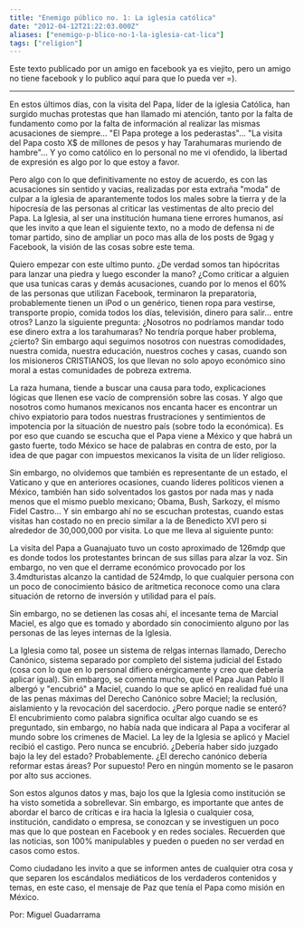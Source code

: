 ```yaml
---
title: "Enemigo público no. 1: La iglesia católica"
date: "2012-04-12T21:22:03.000Z"
aliases: ["enemigo-p-blico-no-1-la-iglesia-cat-lica"]
tags: ["religion"]
---
```


Este texto publicado por un amigo en facebook ya es viejito, pero un amigo no tiene facebook y lo publico aquí para que lo pueda ver =).

-----

En estos últimos días, con la visita del Papa, líder de la iglesia Católica, han surgido muchas protestas que han llamado mi atención, tanto por la falta de fundamento como por la falta de información al realizar las mismas acusaciones de siempre... "El Papa protege a los pederastas"... "La visita del Papa costo X$ de millones de pesos y hay Tarahumaras muriendo de hambre"... Y yo como católico en lo personal no me vi ofendido, la libertad de expresión es algo por lo que estoy a favor.

Pero algo con lo que definitivamente no estoy de acuerdo, es con las acusaciones sin sentido y vacias, realizadas por esta extraña "moda" de culpar a la iglesia de aparantemente todos los males sobre la tierra y de la hipocresía de las personas al criticar las vestimentas de alto precio del Papa. La Iglesia, al ser una institución humana tiene errores humanos, así que les invito a que lean el siguiente texto, no a modo de defensa ni de tomar partido, sino de ampliar un poco mas alla de los posts de 9gag y Facebook, la visión de las cosas sobre este tema.

Quiero empezar con este ultimo punto. ¿De verdad somos tan hipócritas para lanzar una piedra y luego esconder la mano? ¿Como criticar a alguien que usa tunicas caras y demás acusaciones, cuando por lo menos el 60% de las personas que utilizan Facebook, terminaron la preparatoria, probablemente tienen un iPod o un genérico, tienen ropa para vestirse, transporte propio, comida todos los días, televisión, dinero para salir... entre otros? Lanzo la siguiente pregunta: ¿Nosotros no podríamos mandar todo ese dinero extra a los tarahumaras? No tendría porque haber problema, ¿cierto? Sin embargo aqui seguimos nosotros con nuestras comodidades, nuestra comida, nuestra educación, nuestros coches y casas, cuando son los misioneros CRISTIANOS, los que llevan no solo apoyo económico sino moral a estas comunidades de pobreza extrema.

La raza humana, tiende a buscar una causa para todo, explicaciones lógicas que llenen ese vacío de comprensión sobre las cosas. Y algo que nosotros como humanos mexicanos nos encanta hacer es encontrar un chivo expiatorio para todos nuestras frustraciones y sentimientos de impotencia por la situación de nuestro país (sobre todo la económica). Es por eso que cuando se escucha que el Papa viene a México y que habrá un gasto fuerte, todo México se hace de palabras en contra de esto, por la idea de que pagar con impuestos mexicanos la visita de un líder religioso.

Sin embargo, no olvidemos que también es representante de un estado, el Vaticano y que en anteriores ocasiones, cuando líderes políticos vienen a México, también han sido solventados los gastos por nada mas y nada menos que el mismo pueblo mexicano; Obama, Bush, Sarkozy, el mismo Fidel Castro... Y sin embargo ahí no se escuchan protestas, cuando estas visitas han costado no en precio similar a la de Benedicto XVI pero si alrededor de 30,000,000 por visita. Lo que me lleva al siguiente punto:

La visita del Papa a Guanajuato tuvo un costo aproximado de 126mdp que es donde todos los protestantes brincan de sus sillas para alzar la voz. Sin embargo, no ven que el derrame económico provocado por los 3.4mdturistas alcanzo la cantidad de 524mdp, lo que cualquier persona con un poco de conocimiento básico de aritmetica reconoce como una clara situación de retorno de inversión y utilidad para el país.

Sin embargo, no se detienen las cosas ahí, el incesante tema de Marcial Maciel, es algo que es tomado y abordado sin conocimiento alguno por las personas de las leyes internas de la Iglesia.

La Iglesia como tal, posee un sistema de relgas internas llamado, Derecho Canónico, sistema separado por completo del sistema judicial del Estado (cosa con lo que en lo personal difiero enérgicamente y creo que debería aplicar igual). Sin embargo, se comenta mucho, que el Papa Juan Pablo II albergó y "encubrió" a Maciel, cuando lo que se aplicó en realidad fué una de las penas máximas del Derecho Canónico sobre Maciel; la reclusión, aislamiento y la revocación del sacerdocio. ¿Pero porque nadie se enteró? El encubrimiento como palabra significa ocultar algo cuando se es preguntado, sin embargo, no había nada que indicara al Papa a vociferar al mundo sobre los crimenes de Maciel. La ley de la Iglesia se aplicó y Maciel recibió el castigo. Pero nunca se encubrió. ¿Debería haber sido juzgado bajo la ley del estado? Probablemente. ¿El derecho canónico debería reformar estas áreas? Por supuesto! Pero en ningún momento se le pasaron por alto sus acciones.

Son estos algunos datos y mas, bajo los que la Iglesia como institución se ha visto sometida a sobrellevar. Sin embargo, es importante que antes de abordar el barco de críticas e ira hacia la Iglesia o cualquier cosa, institución, candidato o empresa, se conozcan y se investiguen un poco mas que lo que postean en Facebook y en redes sociales. Recuerden que las noticias, son 100% manipulables y pueden o pueden no ser verdad en casos como estos.

Como ciudadano les invito a que se informen antes de cualquier otra cosa y que separen los escándalos mediáticos de los verdaderos contenidos y temas, en este caso, el mensaje de Paz que tenía el Papa como misión en México.

Por: Miguel Guadarrama